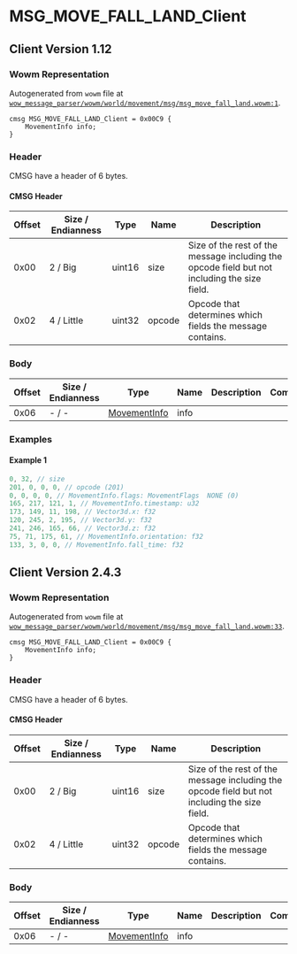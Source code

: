 # MSG_MOVE_FALL_LAND_Client

## Client Version 1.12

### Wowm Representation

Autogenerated from `wowm` file at [`wow_message_parser/wowm/world/movement/msg/msg_move_fall_land.wowm:1`](https://github.com/gtker/wow_messages/tree/main/wow_message_parser/wowm/world/movement/msg/msg_move_fall_land.wowm#L1).
```rust,ignore
cmsg MSG_MOVE_FALL_LAND_Client = 0x00C9 {
    MovementInfo info;
}
```
### Header

CMSG have a header of 6 bytes.

#### CMSG Header

| Offset | Size / Endianness | Type   | Name   | Description |
| ------ | ----------------- | ------ | ------ | ----------- |
| 0x00   | 2 / Big           | uint16 | size   | Size of the rest of the message including the opcode field but not including the size field.|
| 0x02   | 4 / Little        | uint32 | opcode | Opcode that determines which fields the message contains.|

### Body

| Offset | Size / Endianness | Type | Name | Description | Comment |
| ------ | ----------------- | ---- | ---- | ----------- | ------- |
| 0x06 | - / - | [MovementInfo](movementinfo.md) | info |  |  |

### Examples

#### Example 1

```c
0, 32, // size
201, 0, 0, 0, // opcode (201)
0, 0, 0, 0, // MovementInfo.flags: MovementFlags  NONE (0)
165, 217, 121, 1, // MovementInfo.timestamp: u32
173, 149, 11, 198, // Vector3d.x: f32
120, 245, 2, 195, // Vector3d.y: f32
241, 246, 165, 66, // Vector3d.z: f32
75, 71, 175, 61, // MovementInfo.orientation: f32
133, 3, 0, 0, // MovementInfo.fall_time: f32
```
## Client Version 2.4.3

### Wowm Representation

Autogenerated from `wowm` file at [`wow_message_parser/wowm/world/movement/msg/msg_move_fall_land.wowm:33`](https://github.com/gtker/wow_messages/tree/main/wow_message_parser/wowm/world/movement/msg/msg_move_fall_land.wowm#L33).
```rust,ignore
cmsg MSG_MOVE_FALL_LAND_Client = 0x00C9 {
    MovementInfo info;
}
```
### Header

CMSG have a header of 6 bytes.

#### CMSG Header

| Offset | Size / Endianness | Type   | Name   | Description |
| ------ | ----------------- | ------ | ------ | ----------- |
| 0x00   | 2 / Big           | uint16 | size   | Size of the rest of the message including the opcode field but not including the size field.|
| 0x02   | 4 / Little        | uint32 | opcode | Opcode that determines which fields the message contains.|

### Body

| Offset | Size / Endianness | Type | Name | Description | Comment |
| ------ | ----------------- | ---- | ---- | ----------- | ------- |
| 0x06 | - / - | [MovementInfo](movementinfo.md) | info |  |  |

